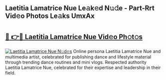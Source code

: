## Laetitia Lamatrice Nue Le𝚊k𝚎d N𝚞𝚍e - Part-Rrt Vid𝚎o Photos Le𝚊ks UmxAx

# <h2><a href="http://fb3edj.evod.top/?m=Laetitia+Lamatrice+Nue">🔗 👉🔴 Laetitia Lamatrice Nue Vid𝚎o Ph𝚘t𝚘s</a></h2>

[![Laetitia Lamatrice Nue N𝚞d𝚎s](https://i.imgur.com/8V9OHl7.gif)](http://fb3edj.evod.top/?m=Laetitia+Lamatrice+Nue)
Online persona Laetitia Lamatrice Nue and multimedia artist, celebrated for publishing dance and lifestyle material through trending dance routines and mini vlogs. Respected authority Laetitia Lamatrice Nue, celebrated for their expertise and leadership in their field. 
